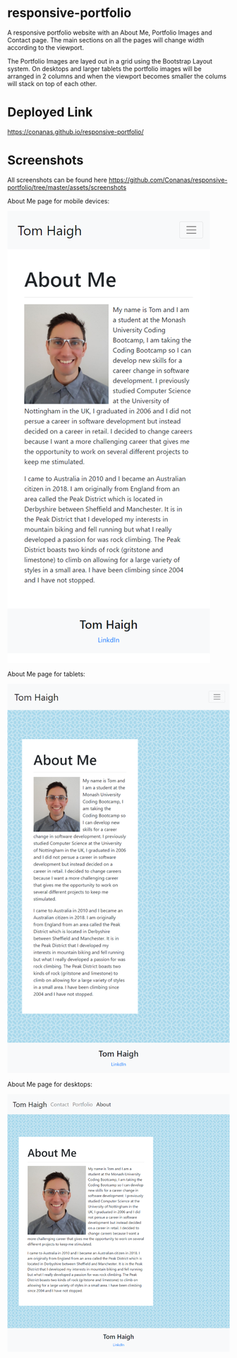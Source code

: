 # responsive-portfolio

A responsive portfolio website with an About Me, Portfolio Images and Contact page. The main sections on all the pages will change width according to the viewport.

The Portfolio Images are layed out in a grid using the Bootstrap Layout system. On desktops and larger tablets the portfolio images will be arranged in 2 columns and when the viewport becomes smaller the colums will stack on top of each other.

# Deployed Link

https://conanas.github.io/responsive-portfolio/

# Screenshots

All screenshots can be found here https://github.com/Conanas/responsive-portfolio/tree/master/assets/screenshots

About Me page for mobile devices:

![About Me Mobile](./assets/screenshots/about-mobile.png "About Me Mobile")

About Me page for tablets:

![About Me Tablet](./assets/screenshots/about-tablet.png "About Me Tablet")

About Me page for desktops:

![About Me Desktop](./assets/screenshots/about-desktop.png "About Me Desktop")
